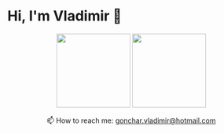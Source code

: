 # Hi, I'm Vladimir 👋


<p align='center'>
   <a href="https://github-readme-stats.vercel.app/api?username=potterv&show_icons=true&count_private=true"><img
           height=150
           src="https://github-readme-stats.vercel.app/api?username=potterv&show_icons=true&count_private=true"/></a>
   <a href="https://github.com/potterv/github-readme-stats"><img height=150
                                                                  src="https://github-readme-stats.vercel.app/api/top-langs/?username=potterv&layout=compact"/></a>
</p>



<p align='center'>
   📫 How to reach me: <a href='mailto:gonchar.vladimir@hotmail.com'>gonchar.vladimir@hotmail.com</a>
</p>

